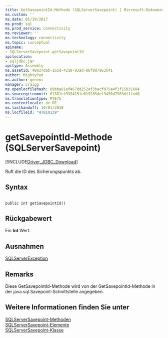 ```yaml
---
title: GetSavepointId-Methode (SQLServerSavepoint) | Microsoft-Dokumentation
ms.custom: ''
ms.date: 01/19/2017
ms.prod: sql
ms.prod_service: connectivity
ms.reviewer: ''
ms.technology: connectivity
ms.topic: conceptual
apiname:
- SQLServerSavepoint.getSavepointId
apilocation:
- sqljdbc.jar
apitype: Assembly
ms.assetid: 48037dab-165d-4310-93ad-86f9d7963b41
author: MightyPen
ms.author: genemi
manager: craigg
ms.openlocfilehash: 09bba81ef467dd252af3bacf975a4f1f15031604
ms.sourcegitcommit: 61381ef939415fe019285def9450d7583df1fed0
ms.translationtype: MTE75
ms.contentlocale: de-DE
ms.lasthandoff: 10/01/2018
ms.locfileid: "47810139"
---
```

# <a name="getsavepointid-method-sqlserversavepoint"></a>getSavepointId-Methode (SQLServerSavepoint)
[!INCLUDE[Driver_JDBC_Download](../../../includes/driver_jdbc_download.md)]

  Ruft die ID des Sicherungspunkts ab.  
  
## <a name="syntax"></a>Syntax  
  
```  
  
public int getSavepointId()  
```  
  
## <a name="return-value"></a>Rückgabewert  
 Ein **Int** Wert.  
  
## <a name="exceptions"></a>Ausnahmen  
 [SQLServerException](../../../connect/jdbc/reference/sqlserverexception-class.md)  
  
## <a name="remarks"></a>Remarks  
 Diese GetSavepointId-Methode wird von der GetSavepointId-Methode in der java.sql.Savepoint-Schnittstelle angegeben.  
  
## <a name="see-also"></a>Weitere Informationen finden Sie unter  
 [SQLServerSavepoint-Methoden](../../../connect/jdbc/reference/sqlserversavepoint-methods.md)   
 [SQLServerSavepoint-Elemente](../../../connect/jdbc/reference/sqlserversavepoint-members.md)   
 [SQLServerSavepoint-Klasse](../../../connect/jdbc/reference/sqlserversavepoint-class.md)  
  
  
